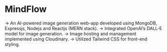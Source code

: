 # MindFlow
-> An AI-powered image generation web-app developed using MongoDB, Expressjs, Nodejs and Reactjs (MERN stack).
-> Integrated OpenAI’s DALL-E model for image generation.
-> Image hosting and management implemented using Cloudinary.
-> Utilized Tailwind CSS for front-end styling.
